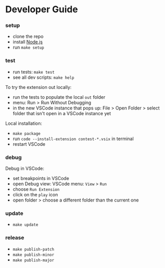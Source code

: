# Developer Guide

### setup

- clone the repo
- install [Node.js](https://nodejs.org)
- run <code type="make/command">make setup</code>

### test

- run tests: <code type="make/command">make test</code>
- see all dev scripts: <code type="make/command">make help</code>

To try the extension out locally:

- run the tests to populate the local `out` folder
- menu: Run > Run Without Debugging
- in the new VSCode instance that pops up: File > Open Folder > select folder that isn't open in a VSCode instance yet

Local installation:

- <code type="make/command">make package</code>
- run `code --install-extension contest-*.vsix` in terminal
- restart VSCode

### debug

Debug in VSCode:

- set breakpoints in VSCode
- open Debug view: VSCode menu: `View` > `Run`
- choose `Run Extension`
- click on the `play` icon
- open folder > choose a different folder than the current one

### update

- <code type="make/command">make update</code>

### release

- <code type="make/command">make publish-patch</code>
- <code type="make/command">make publish-minor</code>
- <code type="make/command">make publish-major</code>
